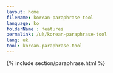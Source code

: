 ```yaml
---
layout: home
fileName: korean-paraphrase-tool
language: ko
folderName : features
permalink: /uk/korean-paraphrase-tool
lang: uk
tool: korean-paraphrase-tool
---
```

{% include section/paraphrase.html %}